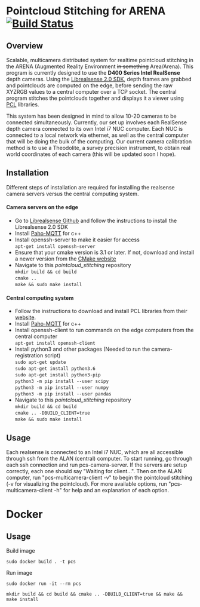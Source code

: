 # Pointcloud Stitching for ARENA [![Build Status](https://travis-ci.com/ABalanuta/pointcloud_stitching.svg?branch=master)](https://travis-ci.com/ABalanuta/pointcloud_stitching)

## Overview
Scalable, multicamera distributed system for realtime pointcloud stitching in the ARENA (Augmented Reality Environment ~~in something~~ Area/Arena). This program is currently designed to use the **D400 Series Intel RealSense** depth cameras. Using the [Librealsense 2.0 SDK](https://github.com/IntelRealSense/librealsense), depth frames are grabbed and pointclouds are computed on the edge, before sending the raw XYZRGB values to a central computer over a TCP socket. The central program stitches the pointclouds together and displays it a viewer using [PCL](http://pointclouds.org/) libraries.

This system has been designed in mind to allow 10-20 cameras to be connected simultaneously. Currently, our set up involves each RealSense depth camera connected to its own Intel i7 NUC computer. Each NUC is connected to a local network via ethernet, as well as the central computer that will be doing the bulk of the computing. Our current camera calibration method is to use a Theodolite, a survey precision instrument, to obtain real world coordinates of each camera (this will be updated soon I hope). 

## Installation
Different steps of installation are required for installing the realsense camera servers versus the central computing system.
#### Camera servers on the edge
- Go to [Librealsense Github](https://github.com/IntelRealSense/librealsense) and follow the instructions to install the Librealsense 2.0 SDK
- Install [Paho-MQTT](https://github.com/eclipse/paho.mqtt.cpp) for c++
- Install openssh-server to make it easier for access<br />
`apt-get install openssh-server`
- Ensure that your cmake version is 3.1 or later. If not, download and install a newer version from the [CMake website](https://cmake.org/download/)
- Navigate to this *pointcloud_stitching* repository<br />
`mkdir build && cd build`<br />
`cmake ..`<br />
`make && sudo make install`

#### Central computing system
- Follow the instructions to download and install PCL libraries from their [website](http://www.pointclouds.org/documentation/tutorials/compiling_pcl_posix.php).
- Install [Paho-MQTT](https://github.com/eclipse/paho.mqtt.cpp) for c++
- Install openssh-client to run commands on the edge computers from the central computer<br />
`apt-get install openssh-client`
- Install python3 and other packages (Needed to run the camera-registration script)<br />
`sudo apt-get update`<br />
`sudo apt-get install python3.6`<br />
`sudo apt-get install python3-pip`<br />
`python3 -m pip install --user scipy`<br />
`python3 -m pip install --user numpy`<br />
`python3 -m pip install --user pandas`
- Navigate to this *pointcloud_stitching* repository<br />
`mkdir build && cd build`<br />
`cmake .. -DBUILD_CLIENT=true`<br />
`make && sudo make install`

## Usage
Each realsense is connected to an Intel i7 NUC, which are all accessible through ssh from the ALAN (central) computer. To start running, go through each ssh connection and run pcs-camera-server. If the servers are setup correctly, each one should say "Waiting for client...". Then on the ALAN computer, run "pcs-multicamera-client -v" to begin the pointcloud stitching (-v for visualizing the pointcloud). For more available options, run "pcs-multicamera-client -h" for help and an explanation of each option.


# Docker

## Usage
Build image
```
sudo docker build . -t pcs
```

Run image
```
sudo docker run -it --rm pcs
```

`mkdir build && cd build && cmake .. -DBUILD_CLIENT=true && make && make install`
